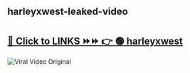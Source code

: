 
 ## harleyxwest-leaked-video 

# <h2><a href="https://clipsfans.com/harleyxwest&ref=git">🔗 Click to LINKS ⏩⏩ 👉 🟢 harleyxwest </a></h2>

<a href="https://clipsfans.com/harleyxwest&ref=git" rel="nofollow" data-target="animated-image.originalLink"><img src="https://i.ibb.co.com/xMMVF88/686577567.gif" alt="Viral Video Original" style="max-width: 100%; display: inline-block;" data-target="animated-image.originalImage"></a>
